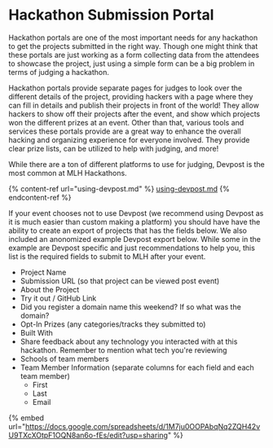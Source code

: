 # Hackathon Submission Portal

Hackathon portals are one of the most important needs for any hackathon to get the projects submitted in the right way. Though one might think that these portals are just working as a form collecting data from the attendees to showcase the project, just using a simple form can be a big problem in terms of judging a hackathon.

Hackathon portals provide separate pages for judges to look over the different details of the project, providing hackers with a page where they can fill in details and publish their projects in front of the world! They allow hackers to show off their projects after the event, and show which projects won the different prizes at an event. Other than that, various tools and services these portals provide are a great way to enhance the overall hacking and organizing experience for everyone involved. They provide clear prize lists, can be utilized to help with judging, and more!

While there are a ton of different platforms to use for judging, Devpost is the most common at MLH Hackathons.

{% content-ref url="using-devpost.md" %}
[using-devpost.md](using-devpost.md)
{% endcontent-ref %}

If your event chooses not to use Devpost (we recommend using Devpost as it is much easier than custom making a platform) you should have have the ability to create an export of projects that has the fields below. We also included an anonomized example Devpost export below. While some in the example are Devpost specific and just recommendations to help you, this list is the required fields to submit to MLH after your event.&#x20;

* Project Name
* Submission URL (so that project can be viewed post event)
* About the Project
* Try it out / GitHub Link
* Did you register a domain name this weekend? If so what was the domain?
* Opt-In Prizes (any categories/tracks they submitted to)
* Built With
* Share feedback about any technology you interacted with at this hackathon. Remember to mention what tech you're reviewing
* Schools of team members
* Team Member Information (separate columns for each field and each team member)
  * First
  * Last
  * Email

{% embed url="https://docs.google.com/spreadsheets/d/1M7ju0OOPAbqNq2ZQH42vU9TXcXOtpF1OQN8an6o-fEs/edit?usp=sharing" %}
